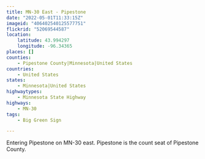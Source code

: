```yaml
---
title: MN-30 East - Pipestone
date: "2022-05-01T11:33:15Z"
imageid: "406402540125577751"
flickrid: "52069544587"
location:
    latitude: 43.994297
    longitude: -96.34365
places: []
counties:
    - Pipestone County|Minnesota|United States
countries:
    - United States
states:
    - Minnesota|United States
highwaytypes:
    - Minnesota State Highway
highways:
    - MN-30
tags:
    - Big Green Sign

---
```

Entering Pipestone on MN-30 east.  Pipestone is the count seat of Pipestone County.